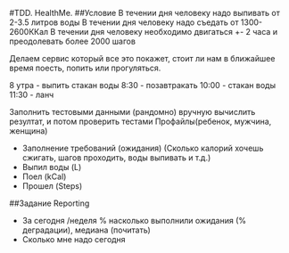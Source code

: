 #TDD. HealthMe. 
##Условие
В течении дня человеку надо выпивать от 2-3.5 литров воды
В течении дня человеку надо съедать от 1300-2600ККал
В течении дня человеку необходимо двигаться +- 2 часа и преодолевать более 2000 шагов

Делаем сервис который все это покажет, стоит ли нам в ближайшее время поесть, попить или прогуляться.

8 утра  - выпить стакан воды
8:30 - позавтракать
10:00 - стакан воды
11:30 - ланч
 
Заполнить тестовыми данными (рандомно) вручную вычислить резултат, и потом проверить тестами
Профайлы(ребенок, мужчина, женщина)
- Заполнение требований (ожидания) (Сколько калорий хочешь сжигать, шагов проходить, воды выпивать и т.д.)
- Выпил воды (L)
- Поел (kCal)
- Прошел (Steps)

##Задание
Reporting
- За сегодня /неделя
% насколько выполнили ожидания (% деградации), медиана (почитать)
- Сколько мне надо сегодня
